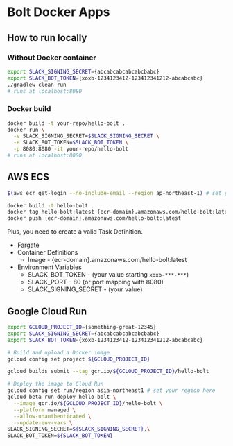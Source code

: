 # Bolt Docker Apps

## How to run locally

### Without Docker container

```bash
export SLACK_SIGNING_SECRET={abcabcabcabcabcbabc}
export SLACK_BOT_TOKEN={xoxb-1234123412-123412341212-abcabcabc}
./gradlew clean run
# runs at localhost:8080
```

### Docker build

```bash
docker build -t your-repo/hello-bolt .
docker run \
  -e SLACK_SIGNING_SECRET=$SLACK_SIGNING_SECRET \
  -e SLACK_BOT_TOKEN=$SLACK_BOT_TOKEN \
  -p 8080:8080 -it your-repo/hello-bolt
# runs at localhost:8080
```

## AWS ECS

```bash
$(aws ecr get-login --no-include-email --region ap-northeast-1) # set your region

docker build -t hello-bolt .
docker tag hello-bolt:latest {ecr-domain}.amazonaws.com/hello-bolt:latest
docker push {ecr-domain}.amazonaws.com/hello-bolt:latest
```

Plus, you need to create a valid Task Definition.

* Fargate
* Container Definitions
  * Image - {ecr-domain}.amazonaws.com/hello-bolt:latest
* Environment Variables
  * SLACK_BOT_TOKEN - (your value starting `xoxb-***-***`)
  * SLACK_PORT - 80 (or port mapping with 8080)
  * SLACK_SIGNING_SECRET - (your value)

## Google Cloud Run

```bash
export GCLOUD_PROJECT_ID={something-great-12345}
export SLACK_SIGNING_SECRET={abcabcabcabcabcbabc}
export SLACK_BOT_TOKEN={xoxb-1234123412-123412341212-abcabcabc}

# Build and upload a Docker image
gcloud config set project ${GCLOUD_PROJECT_ID}

gcloud builds submit --tag gcr.io/${GCLOUD_PROJECT_ID}/hello-bolt

# Deploy the image to Cloud Run
gcloud config set run/region asia-northeast1 # set your region here
gcloud beta run deploy hello-bolt \
  --image gcr.io/${GCLOUD_PROJECT_ID}/hello-bolt \
  --platform managed \
  --allow-unauthenticated \
  --update-env-vars \
SLACK_SIGNING_SECRET=${SLACK_SIGNING_SECRET},\
SLACK_BOT_TOKEN=${SLACK_BOT_TOKEN}
```